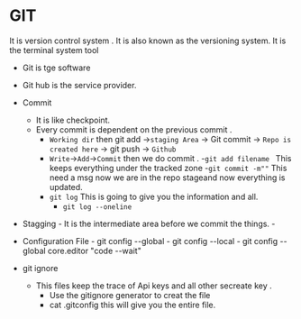 # GIT 
It is version control system .
It is  also known as the versioning system.
It is the terminal system tool
- Git is tge software
- Git hub is the service provider.

- Commit 
  - It is like checkpoint.
  - Every commit is dependent on the previous commit .
    - `Working dir` then git add ->`staging Area` -> Git commit ->  `Repo is created here` -> git push -> `Github`
    - `Write`->`Add`->`Commit` then we do commit .
    -`git add filename ` This keeps everything under the tracked zone
    -`git commit -m""` This need a msg now we are in the repo 
    stageand now everything is updated.
    - `git log` This is going to give you the information and all.
        - `git log --oneline` 
- Stagging 
       - It is the intermediate area before we commit the things.
       - 
- Configuration File
       - git config  --global
       - git config --local
       - git config  --global core.editor "code --wait"
- git ignore
  - This files keep the trace of Api keys and all other secreate key .
    - Use the gitignore generator to creat the file
    - cat .gitconfig this will give you the entire file.
       
